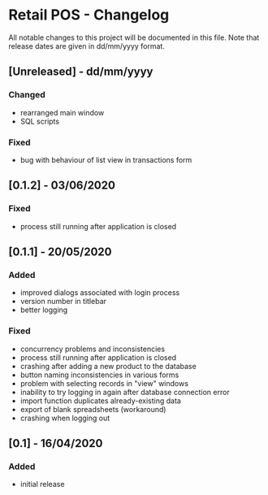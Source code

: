 # Retail POS - Changelog
All notable changes to this project will be documented in this file. Note that release dates are given in dd/mm/yyyy format.

## [Unreleased] - dd/mm/yyyy
### Changed
- rearranged main window
- SQL scripts
### Fixed
- bug with behaviour of list view in transactions form

## [0.1.2] - 03/06/2020
### Fixed
- process still running after application is closed

## [0.1.1] - 20/05/2020
### Added
- improved dialogs associated with login process
- version number in titlebar
- better logging
### Fixed
- concurrency problems and inconsistencies
- process still running after application is closed
- crashing after adding a new product to the database
- button naming inconsistencies in various forms
- problem with selecting records in "view" windows
- inability to try logging in again after database connection error
- import function duplicates already-existing data
- export of blank spreadsheets (workaround)
- crashing when logging out

## [0.1] - 16/04/2020
### Added
- initial release